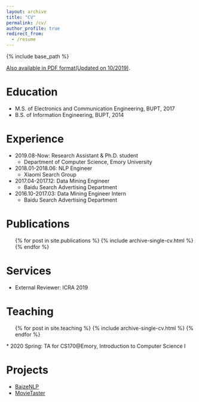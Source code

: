 ```yaml
---
layout: archive
title: "CV"
permalink: /cv/
author_profile: true
redirect_from:
  - /resume
---
```


{% include base_path %}

[Also available in PDF format(Updated on 10/2019)](/files/CV_JiayingLu.pdf).


Education
======
* M.S. of Electronics and Communication Engineering, BUPT, 2017
* B.S. of Information Engineering, BUPT, 2014


Experience
======
* 2019.08-Now: Research Assistant & Ph.D. student
  * Department of Computer Science, Emory University
* 2018.01-2018.06: NLP Engineer
  * Xiaomi Search Group
* 2017.04-2017.12: Data Mining Engineer
  * Baidu Search Advertising Department
* 2016.10-2017.03: Data Mining Engineer Intern
  * Baidu Search Advertising Department


Publications
======
  <ul>{% for post in site.publications %}
    {% include archive-single-cv.html %}
  {% endfor %}</ul>


Services
======
* External Reviewer: ICRA 2019


Teaching
======
  <ul>{% for post in site.teaching %}
    {% include archive-single-cv.html %}
  {% endfor %}</ul>
* 2020 Spring: TA for CS170@Emory, Introduction to Computer Science I

Projects
======
- [BaizeNLP](https://github.com/lujiaying/BaizeNLP)
- [MovieTaster](https://github.com/lujiaying/MovieTaster-Open)
